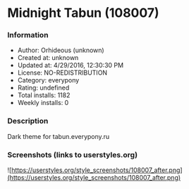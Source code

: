 # Midnight Tabun (108007)

### Information
- Author: Orhideous (unknown)
- Created at: unknown
- Updated at: 4/29/2016, 12:30:30 PM
- License: NO-REDISTRIBUTION
- Category: everypony
- Rating: undefined
- Total installs: 1182
- Weekly installs: 0


### Description
Dark theme for tabun.everypony.ru


### Screenshots (links to userstyles.org)
![https://userstyles.org/style_screenshots/108007_after.png](https://userstyles.org/style_screenshots/108007_after.png)


